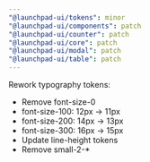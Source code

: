 ```yaml
---
"@launchpad-ui/tokens": minor
"@launchpad-ui/components": patch
"@launchpad-ui/counter": patch
"@launchpad-ui/core": patch
"@launchpad-ui/modal": patch
"@launchpad-ui/table": patch
---
```


Rework typography tokens:

- Remove font-size-0
- font-size-100: 12px -> 11px
- font-size-200: 14px -> 13px
- font-size-300: 16px -> 15px
- Update line-height tokens
- Remove small-2-*